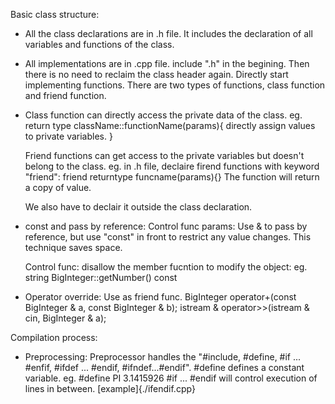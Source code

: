 Basic class structure:

*	All the class declarations are in .h file. 
	It includes the declaration of all variables and functions of the class. 

*	All implementations are in .cpp file.
	include ".h" in the begining. Then there is no need to reclaim the class header again. 
	Directly start implementing functions.
	There are two types of functions, class function and friend function.

*	Class function can directly access the private data of the class.
	eg. return type className::functionName(params){ directly assign values to private variables. }

	Friend functions can get access to the private variables but doesn't belong to the class.
	eg. in .h file, declaire firend functions with keyword "friend":
	friend returntype funcname(params){}
	The function will return a copy of value.

	We also have to declair it outside the class declaration.

*	const and pass by reference:
	Control func params: Use & to pass by reference, but use "const" in front to restrict any value changes. This technique saves space.

	Control func: disallow the member fucntion to modify the object:
	eg. string BigInteger::getNumber() const

*	Operator override:
	Use as friend func. 
	BigInteger operator+(const BigInteger & a, const BigInteger & b);
	istream & operator>>(istream & cin, BigInteger & a);

Compilation process:
*	Preprocessing:
	Preprocessor handles the "\#include, \#define, \#if ... \#enfif, \#ifdef ... \#endif, \#ifndef...\#endif".
	\#define defines a constant variable. eg. \#define PI 3.1415926
	\#if ... \#endif will control execution of lines in between. [example]{./ifendif.cpp}
	
